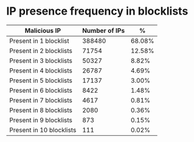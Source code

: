 # IP presence frequency in blocklists
| Malicious IP | Number of IPs | % |
|----|----|----|
| Present in 1 blocklist | 388480 | 68.08% |
| Present in 2 blocklists | 71754 | 12.58% |
| Present in 3 blocklists | 50327 | 8.82% |
| Present in 4 blocklists | 26787 | 4.69% |
| Present in 5 blocklists | 17137 | 3.00% |
| Present in 6 blocklists | 8422 | 1.48% |
| Present in 7 blocklists | 4617 | 0.81% |
| Present in 8 blocklists | 2080 | 0.36% |
| Present in 9 blocklists | 873 | 0.15% |
| Present in 10 blocklists | 111 | 0.02% |
